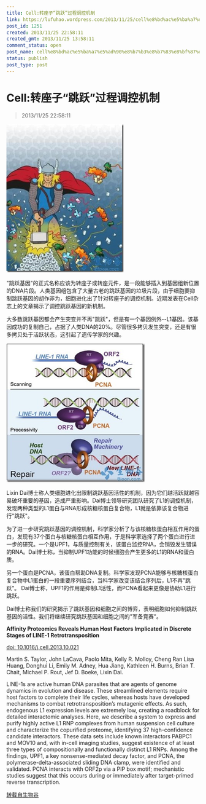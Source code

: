 ```yaml
---
title: Cell:转座子“跳跃”过程调控机制
link: https://lufuhao.wordpress.com/2013/11/25/cell%e8%bd%ac%e5%ba%a7%e5%ad%90%e8%b7%b3%e8%b7%83%e8%bf%87%e7%a8%8b%e8%b0%83%e6%8e%a7%e6%9c%ba%e5%88%b6/
post_id: 1251
created: 2013/11/25 22:58:11
created_gmt: 2013/11/25 13:58:11
comment_status: open
post_name: cell%e8%bd%ac%e5%ba%a7%e5%ad%90%e8%b7%b3%e8%b7%83%e8%bf%87%e7%a8%8b%e8%b0%83%e6%8e%a7%e6%9c%ba%e5%88%b6
status: publish
post_type: post
---
```


# Cell:转座子“跳跃”过程调控机制

> 2013/11/25 22:58:11

![20131125-225811-0001.jpg](/assets/images/20131125-225811-0001.jpg)

"跳跃基因"的正式名称应该为转座子或转座元件，是一段能够插入到基因组新位置的DNA片段。人类基因组包含了大量古老的跳跃基因的垃圾片段，由于细胞要抑制跳跃基因的胡作非为，细胞进化出了针对转座子的调控机制。近期发表在Cell杂志上的文章揭示了调控跳跃基因的新机制。 

大多数跳跃基因都会产生突变并不再"跳跃"，但是有一个基因例外--L1基因。该基因成功的复制自己，占据了人类DNA的20%。尽管很多拷贝发生突变，还是有很多拷贝处于活跃状态，这引起了遗传学家的兴趣。 

![20131125-225811-0002.jpg](/assets/images/20131125-225811-0002.jpg)

Lixin Dai博士称人类细胞进化出限制跳跃基因活性的机制，因为它们越活跃就越容易破坏重要的基因，造成严重影响。Dai博士领导研究团队研究了L1的调控机制，发现两种类型的L1蛋白与RNA形成核糖核蛋白复合物，L1就是依靠该复合物进行"跳跃"。 

为了进一步研究跳跃基因的调控机制，科学家分析了与该核糖核蛋白相互作用的蛋白，发现有37个蛋白与核糖核蛋白相互作用，于是科学家选择了两个蛋白进行进一步的研究。一个是UPF1，与质量控制有关，该蛋白监控RNA，会销毁发生错误的RNA。Dai博士称，当抑制UPF1功能的时候细胞会产生更多的L1的RNA和蛋白质。 

另一个蛋白是PCNA，该蛋白帮助DNA复制。科学家发现PCNA能够与核糖核蛋白复合物中L1蛋白的一段重要序列结合，当科学家改变该结合序列后，L1不再"跳跃"。 Dai博士称，UPF1的作用是抑制L1活性，而PCNA看起来更像是协助L1进行跳跃。 

Dai博士称我们的研究揭示了跳跃基因和细胞之间的博弈，表明细胞如何抑制跳跃基因的活性。我们将继续研究跳跃基因和细胞之间的"军备竞赛"。 


**Affinity Proteomics Reveals Human Host Factors Implicated in Discrete Stages of LINE-1 Retrotransposition**

[doi: 10.1016/j.cell.2013.10.021](http://www.sciencedirect.com/science/article/pii/S009286741301297X)

Martin S. Taylor, John LaCava, Paolo Mita, Kelly R. Molloy, Cheng Ran Lisa Huang, Donghui Li, Emily M. Adney, Hua Jiang, Kathleen H. Burns, Brian T. Chait, Michael P. Rout, Jef D. Boeke, Lixin Dai. 

LINE-1s are active human DNA parasites that are agents of genome dynamics in evolution and disease. These streamlined elements require host factors to complete their life cycles, whereas hosts have developed mechanisms to combat retrotransposition’s mutagenic effects. As such, endogenous L1 expression levels are extremely low, creating a roadblock for detailed interactomic analyses. Here, we describe a system to express and purify highly active L1 RNP complexes from human suspension cell culture and characterize the copurified proteome, identifying 37 high-confidence candidate interactors. These data sets include known interactors PABPC1 and MOV10 and, with in-cell imaging studies, suggest existence of at least three types of compositionally and functionally distinct L1 RNPs. Among the findings, UPF1, a key nonsense-mediated decay factor, and PCNA, the polymerase-delta-associated sliding DNA clamp, were identified and validated. PCNA interacts with ORF2p via a PIP box motif; mechanistic studies suggest that this occurs during or immediately after target-primed reverse transcription.

[转载自生物谷](http://www.bioon.com/biology/ShowArticle.asp?ArticleID=586845)
